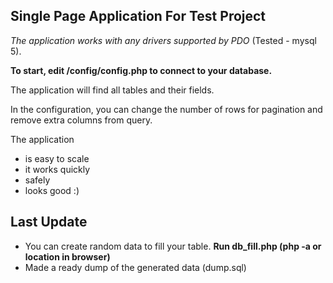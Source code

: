 **Single Page Application For Test Project**
-
*The application works with any drivers supported by PDO* (Tested - mysql 5).


**To start, edit /config/config.php to connect to your database.**


The application will find all tables and their fields.


In the configuration, you can change the number of rows for pagination and remove extra columns from query.

The application 
- is easy to scale 
- it works quickly 
- safely 
- looks good :)


Last Update
-
- You can create random data to fill your table.
**Run db_fill.php (php -a or location in browser)**
- Made a ready dump of the generated data (dump.sql)
  

